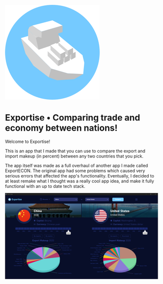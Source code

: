 ![Image](https://github.com/fnotorious/exportise/blob/master/app/src/assets/Logo.svg)
# Exportise • Comparing trade and economy between nations!
Welcome to Exportise!

This is an app that I made that you can use to compare the export and import makeup (in percent)
between any two countries that you pick.

The app itself was made as a full overhaul of another app I made called ExportECON. The original app had some problems which caused very serious errors that affected
the app's functionality. Eventually, I decided to at least remake what I thought was a really cool app idea, and make it fully functional with an up to date tech stack. 

![Sample](https://github.com/fnotorious/exportise/blob/master/app/src/assets/imageedit_1_2627644330.png)
